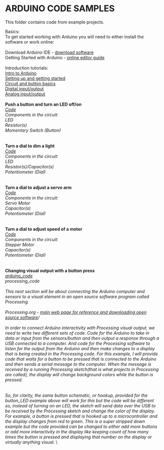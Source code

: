 # ARDUINO CODE SAMPLES

This folder contains code from example projects.

Basics:\
To get started working with Arduino you will need to either install the software or work online:\
\
Download Arduino IDE - [download software](https://www.arduino.cc/en/main/software)\
Getting Started with Arduino - [online editor guide](https://create.arduino.cc)\
\
Introduction tutorials:\
[Intro to Arduino](../Resources/intro_arduino.pdf)\
[Setting up and getting started](../Resources/arduino_setting_up.pdf)\
[Circuit and button basics](../Resources/arduino_buttons_circuit_basics.pdf)\
[Digital input/output](../Resources/arduino_creating_states.pdf)\
[Analog input/output](../Resources/arduino_analog_read.pdf)
\
\
**Push a button and turn an LED off/on**\
*[Code](./arduino_analog_input_output)\
Components in the circuit:\
LED\
Resistor(s)\
Momentary Switch (Button)*\
\
\
**Turn a dial to dim a light**\
*[Code](./arduino_digital_input_output)\
Components in the circuit:\
LED\
Resistor(s)/Capacitor(s)\
Potentiometer (Dial)*\
\
\
**Turn a dial to adjust a servo arm**\
*[Code](./arduino_dial_servo)\
Components in the circuit:\
Servo Motor\
Capacitor(s)\
Potentiometer (Dial)*\
\
\
**Turn a dial to adjust speed of a motor**\
*[Code](./arduino_dial_motor_speed)\
Components in the circuit:\
Stepper Motor\
Capacitor(s)\
Potentiometer (Dial)*\
\
\
**Changing visual output with a button press**\
*[arduino_code](./arduino_usb_processing)\
processing_code\
\
This next section will be about connecting the Arduino computer and sensors to a visual element in an open source software program called Processing.\
\
Processing.org - [main web page for reference and downloading open source software](http://processing.org)/
\
\
In order to connect Arduino interactivity with Processing visual output, we need to write two different sets of code. Code for the Arduino to take in data or input from the sensors/button and then output a response through a USB connected to a computer. And code for the Processing software to listen for the output from the Arduino and then make changes to a display that is being created in the Processing code. For this example, I will provide code that waits for a button to be pressed that is connected to the Arduino and then sends a serial message to the computer. When the message is received by a running Processing sketch(that is what projects in Processing are called), the display will change background colors while the button is pressed.\
\
\
So, for clarity, the same button schematic, or hookup, provided for the button_LED example above will work for this but the code will be different so, instead of turning on an LED, the sketch will send data over the USB to be received by the Processing sketch and change the color of the display. For example, a button is pressed that is hooked up to a microcontroller and the display changes from red to green. This is a super stripped down example but the code provided can be changed to either add more buttons or add more interactivity in the display like keeping count of how many times the button is pressed and displaying that number on the display or virtually anything visual.*
\
